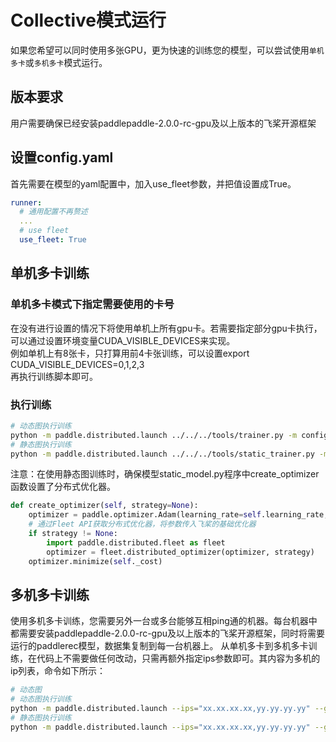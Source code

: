 # Collective模式运行
如果您希望可以同时使用多张GPU，更为快速的训练您的模型，可以尝试使用`单机多卡`或`多机多卡`模式运行。

## 版本要求
用户需要确保已经安装paddlepaddle-2.0.0-rc-gpu及以上版本的飞桨开源框架

## 设置config.yaml
首先需要在模型的yaml配置中，加入use_fleet参数，并把值设置成True。  
```yaml
runner:
  # 通用配置不再赘述
  ...
  # use fleet
  use_fleet: True
```
## 单机多卡训练

### 单机多卡模式下指定需要使用的卡号
在没有进行设置的情况下将使用单机上所有gpu卡。若需要指定部分gpu卡执行，可以通过设置环境变量CUDA_VISIBLE_DEVICES来实现。  
例如单机上有8张卡，只打算用前4卡张训练，可以设置export CUDA_VISIBLE_DEVICES=0,1,2,3  
再执行训练脚本即可。

### 执行训练
```bash
# 动态图执行训练
python -m paddle.distributed.launch ../../../tools/trainer.py -m config.yaml
# 静态图执行训练
python -m paddle.distributed.launch ../../../tools/static_trainer.py -m config.yaml
```

注意：在使用静态图训练时，确保模型static_model.py程序中create_optimizer函数设置了分布式优化器。
```python
def create_optimizer(self, strategy=None):
    optimizer = paddle.optimizer.Adam(learning_rate=self.learning_rate, lazy_mode=True)
    # 通过Fleet API获取分布式优化器，将参数传入飞桨的基础优化器
    if strategy != None:
        import paddle.distributed.fleet as fleet
        optimizer = fleet.distributed_optimizer(optimizer, strategy)
    optimizer.minimize(self._cost)
```

## 多机多卡训练
使用多机多卡训练，您需要另外一台或多台能够互相ping通的机器。每台机器中都需要安装paddlepaddle-2.0.0-rc-gpu及以上版本的飞桨开源框架，同时将需要运行的paddlerec模型，数据集复制到每一台机器上。
从单机多卡到多机多卡训练，在代码上不需要做任何改动，只需再额外指定ips参数即可。其内容为多机的ip列表，命令如下所示：
```bash
# 动态图
# 动态图执行训练
python -m paddle.distributed.launch --ips="xx.xx.xx.xx,yy.yy.yy.yy" --gpus 0,1,2,3,4,5,6,7 ../../../tools/trainer.py -m config.yaml
# 静态图执行训练
python -m paddle.distributed.launch --ips="xx.xx.xx.xx,yy.yy.yy.yy" --gpus 0,1,2,3,4,5,6,7 ../../../tools/static_trainer.py -m config.yaml
```
